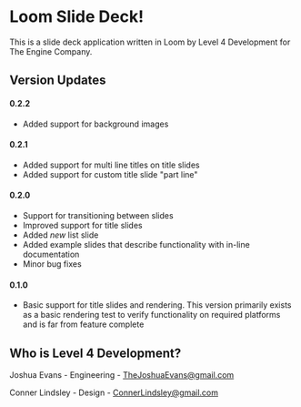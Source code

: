 Loom Slide Deck!
================

This is a slide deck application written in Loom by Level 4 Development for The Engine Company.

## Version Updates
#### 0.2.2
- Added support for background images

#### 0.2.1
- Added support for multi line titles on title slides
- Added support for custom title slide "part line"

#### 0.2.0
- Support for transitioning between slides
- Improved support for title slides
- Added *new* list slide
- Added example slides that describe functionality with in-line documentation
- Minor bug fixes

#### 0.1.0
- Basic support for title slides and rendering. This version primarily exists as a basic rendering test to verify functionality on required platforms and is far from feature complete



## Who is Level 4 Development?
Joshua Evans - Engineering - TheJoshuaEvans@gmail.com

Conner Lindsley - Design - ConnerLindsley@gmail.com
